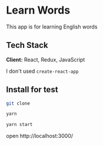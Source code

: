 
# Learn Words

This app is for learning English words


## Tech Stack

**Client:** React, Redux, JavaScript



I don't used `create-react-app`
## Install for test

```bash
git clone
```

```bash
yarn
```

```bash
yarn start
```

open http://localhost:3000/
